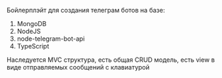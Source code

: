 Бойлерплэйт для создания телеграм ботов на базе:
1) MongoDB
2) NodeJS
3) node-telegram-bot-api
4) TypeScript

Наследуется MVC структура, есть общая CRUD модель, есть view в виде отправляемых сообщений с клавиатурой